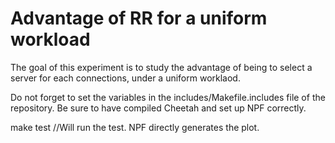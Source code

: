 # Advantage of RR for a uniform workload
The goal of this experiment is to study the advantage of being to select a server for each connections, under a uniform worklaod. 

Do not forget to set the variables in the includes/Makefile.includes file of the repository. Be sure to have compiled Cheetah and set up NPF correctly.

make test //Will run the test. NPF directly generates the plot.


